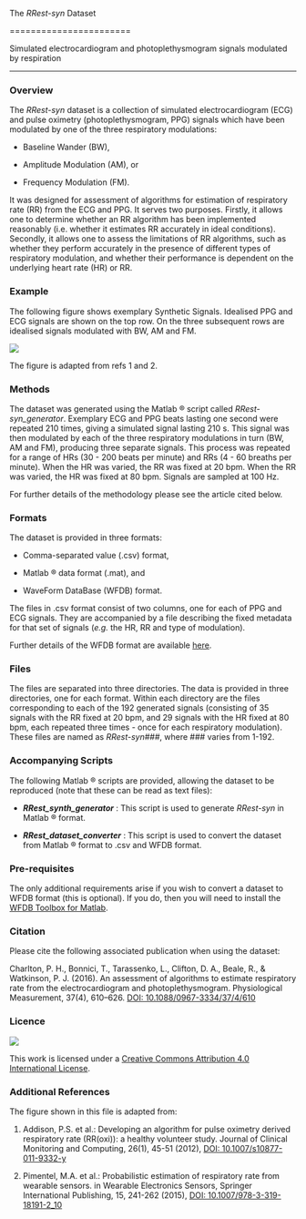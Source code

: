 ﻿The _RRest-syn_ Dataset

=======================



Simulated electrocardiogram and photoplethysmogram signals modulated by respiration

-----------------------------------------------------------------------------------




### Overview



The _RRest-syn_ dataset is a collection of simulated electrocardiogram (ECG) and pulse oximetry (photoplethysmogram, PPG) signals which have been modulated by one of the three respiratory modulations:



* Baseline Wander (BW),

* Amplitude Modulation (AM), or

* Frequency Modulation (FM).



It was designed for assessment of algorithms for estimation of respiratory rate (RR) from the ECG and PPG. It serves two purposes. Firstly, it allows one to determine whether an RR algorithm has been implemented reasonably (i.e. whether it estimates RR accurately in ideal conditions). Secondly, it allows one to assess the limitations of RR algorithms, such as whether they perform accurately in the presence of different types of respiratory modulation, and whether their performance is dependent on the underlying heart rate (HR) or RR.




### Example



The following figure shows exemplary Synthetic Signals. Idealised PPG and ECG signals are shown on the top row. On the three subsequent rows are idealised signals modulated with BW, AM and FM.



![](https://cloud.githubusercontent.com/assets/9865941/17485697/4e39b128-5d86-11e6-86d0-211ac81b0965.png)



The figure is adapted from refs 1 and 2.




### Methods



The dataset was generated using the Matlab &reg; script called _RRest-syn_generator_. Exemplary ECG and PPG beats lasting one second were repeated 210 times, giving a simulated signal lasting 210 s. This signal was then modulated by each of the three respiratory modulations in turn (BW, AM and FM), producing three separate signals. This process was repeated for a range of HRs (30 - 200 beats per minute) and RRs (4 - 60 breaths per minute). When the HR was varied, the RR was fixed at 20 bpm. When the RR was varied, the HR was fixed at 80 bpm. Signals are sampled at 100 Hz.



For further details of the methodology please see the article cited below.




### Formats



The dataset is provided in three formats:



* Comma-separated value (.csv) format,

* Matlab &reg; data format (.mat), and

* WaveForm DataBase (WFDB) format.



The files in .csv format consist of two columns, one for each of PPG and ECG signals. They are accompanied by a file describing the fixed metadata for that set of signals (_e.g._ the HR, RR and type of modulation).



Further details of the WFDB format are available [here](https://physionet.org/tutorials/creating-records.shtml).




### Files



The files are separated into three directories. The data is provided in three directories, one for each format. Within each directory are the files corresponding to each of the 192 generated signals (consisting of 35 signals with the RR fixed at 20 bpm, and 29 signals with the HR fixed at 80 bpm, each repeated three times - once for each respiratory modulation). These files are named as _RRest-syn###_, where ### varies from 1-192.




### Accompanying Scripts



The following Matlab &reg; scripts are provided, allowing the dataset to be reproduced (note that these can be read as text files):



* **_RRest_synth_generator_** : This script is used to generate _RRest-syn_ in Matlab &reg; format.

* **_RRest_dataset_converter_** : This script is used to convert the dataset from Matlab &reg; format to .csv and WFDB format.




### Pre-requisites



The only additional requirements arise if you wish to convert a dataset to WFDB format (this is optional). If you do, then you will need to install the [WFDB Toolbox for Matlab](https://physionet.org/physiotools/matlab/wfdb-app-matlab/).




### Citation



Please cite the following associated publication when using the dataset:



Charlton, P. H., Bonnici, T., Tarassenko, L., Clifton, D. A., Beale, R., & Watkinson, P. J. (2016). An assessment of algorithms to estimate respiratory rate from the electrocardiogram and photoplethysmogram. Physiological Measurement, 37(4), 610–626. [DOI: 10.1088/0967-3334/37/4/610](http://doi.org/10.1088/0967-3334/37/4/610)




### Licence



![](https://i.creativecommons.org/l/by/4.0/88x31.png)



This work is licensed under a [Creative Commons Attribution 4.0 International License](http://creativecommons.org/licenses/by/4.0/).




### Additional References



The figure shown in this file is adapted from:



1. Addison, P.S. et al.: Developing an algorithm for pulse oximetry derived respiratory rate (RR(oxi)): a healthy volunteer study. Journal of Clinical Monitoring and Computing, 26(1), 45-51 (2012), [DOI: 10.1007/s10877-011-9332-y](http://doi.org/10.1007/s10877-011-9332-y)



2. Pimentel, M.A. et al.: Probabilistic estimation of respiratory rate from wearable sensors. in Wearable Electronics Sensors, Springer International Publishing, 15, 241-262 (2015), [DOI: 10.1007/978-3-319-18191-2_10](http://doi.org/10.1007/978-3-319-18191-2_10)

